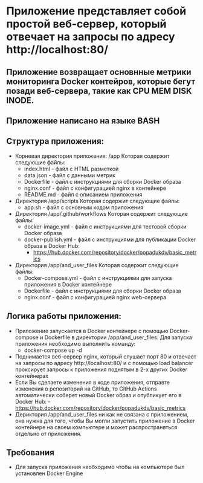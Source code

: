 # Приложение представляет собой простой веб-сервер, который отвечает на запросы по адресу http://localhost:80/ 
## Приложение возвращает основнные метрики мониторинга Docker контейров, которые бегут позади веб-сервера, такие как CPU MEM DISK INODE.
## Приложение написано на языке BASH
## Структура приложения:
- Корневая директория приложения: /app
  Которая содержит следующие файлы:
  - index.html - файл с HTML разметкой
  - data.json - файл с данными метрик
  - Dockerfile - файл с инструкциями для сборки Docker образа
  - nginx.conf - файл с конфигурацией nginx в контейнере
  - README.md - файл с описанием приложения
- Директория /app/scripts
  Которая содержит следующие файлы:
  - app.sh - файл с основным кодом приложения
- Директория /app/.github/workflows
  Которая содержит следующие файлы:
  - docker-image.yml - файл с инструкциями для тестовой сборки Docker образа
  - docker-publish.yml - файл с инструкциями для публикации Docker образа в Docker Hub:
    - https://hub.docker.com/repository/docker/popadukdv/basic_metrics
- Директория /app/and_user_files
  Которая содержит следующие файлы:
  - Docker-compose.yml - файл с инструкциями для запуска приложения в Docker контейнере
  - Dockerfile - файл с инструкциями для сборки Docker образа
  - nginx.conf - файл с конфигурацией nginx web-сервера
## Логика работы приложения:
- Приложение запускается в Docker контейнере с помощью Docker-compose и Dockerfile в директории /app/and_user_files. Для запуска приложения необходимо выполнить команду:
  - docker-compose up -d
- Поднимается веб-сервер nginx, который слушает порт 80 и отвечает на запросы по адресу http://localhost:80/ и c помощью load balancer проксирует запросы к приложения поднятым в 2-x других Docker контейнерах
- Если Вы сделаете изменения в коде приложения, отправте изменения в репозиторий на GitHub, то GitHub Actions автоматически соберет новый Docker образ и опубликует его в Docker Hub: - https://hub.docker.com/repository/docker/popadukdv/basic_metrics
- Дериктория /app/and_user_files ни как не связана с приложением, она нужна для того, чтобы Вы могли запустить приложение в Docker контейнере на своем компьютере и  может распространяться отдельно от приложения.
## Требования
- Для запуска приложения необходимо чтобы на компьютере был установлен Docker Engine